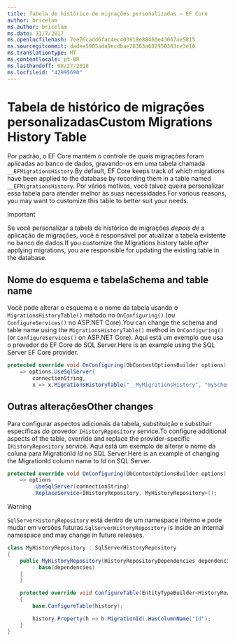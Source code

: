 ```yaml
---
title: Tabela de histórico de migrações personalizadas – EF Core
author: bricelam
ms.author: bricelam
ms.date: 11/7/2017
ms.openlocfilehash: 7ee76cadd6fac4ec403918e88460e43067ae5815
ms.sourcegitcommit: dadee5905ada9ecdbae28363a682950383ce3e10
ms.translationtype: MT
ms.contentlocale: pt-BR
ms.lasthandoff: 08/27/2018
ms.locfileid: "42995690"
---
```

<a name="custom-migrations-history-table"></a><span data-ttu-id="21d42-102">Tabela de histórico de migrações personalizadas</span><span class="sxs-lookup"><span data-stu-id="21d42-102">Custom Migrations History Table</span></span>
===============================
<span data-ttu-id="21d42-103">Por padrão, o EF Core mantém o controle de quais migrações foram aplicadas ao banco de dados, gravando-os em uma tabela chamada `__EFMigrationsHistory`.</span><span class="sxs-lookup"><span data-stu-id="21d42-103">By default, EF Core keeps track of which migrations have been applied to the database by recording them in a table named `__EFMigrationsHistory`.</span></span> <span data-ttu-id="21d42-104">Por vários motivos, você talvez queira personalizar essa tabela para atender melhor às suas necessidades.</span><span class="sxs-lookup"><span data-stu-id="21d42-104">For various reasons, you may want to customize this table to better suit your needs.</span></span>

> [!IMPORTANT]
> <span data-ttu-id="21d42-105">Se você personalizar a tabela de histórico de migrações *depois de* a aplicação de migrações, você é responsável por atualizar a tabela existente no banco de dados.</span><span class="sxs-lookup"><span data-stu-id="21d42-105">If you customize the Migrations history table *after* applying migrations, you are responsible for updating the existing table in the database.</span></span>

<a name="schema-and-table-name"></a><span data-ttu-id="21d42-106">Nome do esquema e tabela</span><span class="sxs-lookup"><span data-stu-id="21d42-106">Schema and table name</span></span>
----------------------
<span data-ttu-id="21d42-107">Você pode alterar o esquema e o nome da tabela usando o `MigrationsHistoryTable()` método no `OnConfiguring()` (ou `ConfigureServices()` no ASP.NET Core).</span><span class="sxs-lookup"><span data-stu-id="21d42-107">You can change the schema and table name using the `MigrationsHistoryTable()` method in `OnConfiguring()` (or `ConfigureServices()` on ASP.NET Core).</span></span> <span data-ttu-id="21d42-108">Aqui está um exemplo que usa o provedor do EF Core do SQL Server.</span><span class="sxs-lookup"><span data-stu-id="21d42-108">Here is an example using the SQL Server EF Core provider.</span></span>

``` csharp
protected override void OnConfiguring(DbContextOptionsBuilder options)
    => options.UseSqlServer(
        connectionString,
        x => x.MigrationsHistoryTable("__MyMigrationsHistory", "mySchema"));
```

<a name="other-changes"></a><span data-ttu-id="21d42-109">Outras alterações</span><span class="sxs-lookup"><span data-stu-id="21d42-109">Other changes</span></span>
-------------
<span data-ttu-id="21d42-110">Para configurar aspectos adicionais da tabela, substituição e substituir específicas do provedor `IHistoryRepository` service.</span><span class="sxs-lookup"><span data-stu-id="21d42-110">To configure additional aspects of the table, override and replace the provider-specific `IHistoryRepository` service.</span></span> <span data-ttu-id="21d42-111">Aqui está um exemplo de alterar o nome da coluna para MigrationId *Id* no SQL Server.</span><span class="sxs-lookup"><span data-stu-id="21d42-111">Here is an example of changing the MigrationId column name to *Id* on SQL Server.</span></span>

``` csharp
protected override void OnConfiguring(DbContextOptionsBuilder options)
    => options
        .UseSqlServer(connectionString)
        .ReplaceService<IHistoryRepository, MyHistoryRepository>();
```

> [!WARNING]
> <span data-ttu-id="21d42-112">`SqlServerHistoryRepository` está dentro de um namespace interno e pode mudar em versões futuras.</span><span class="sxs-lookup"><span data-stu-id="21d42-112">`SqlServerHistoryRepository` is inside an internal namespace and may change in future releases.</span></span>

``` csharp
class MyHistoryRepository : SqlServerHistoryRepository
{
    public MyHistoryRepository(HistoryRepositoryDependencies dependencies)
        : base(dependencies)
    {
    }

    protected override void ConfigureTable(EntityTypeBuilder<HistoryRow> history)
    {
        base.ConfigureTable(history);

        history.Property(h => h.MigrationId).HasColumnName("Id");
    }
}
```
